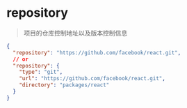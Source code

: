 # repository

> 项目的仓库控制地址以及版本控制信息

```json
{
  "repository": "https://github.com/facebook/react.git",
  // or
  "repository": {
    "type": "git",
    "url": "https://github.com/facebook/react.git",
    "directory": "packages/react"
  }
}
```
